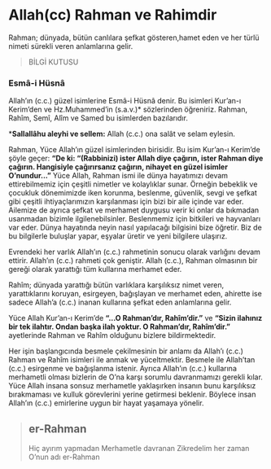 # Allah(cc) Rahman ve Rahimdir

<!--
*   [Kavramlar](Kavramlar)
    *   [Rahman](Rahman)
    *   [Rahim](Rahim)
    *   [Kadir](Kadir)
    *   [İlim](İlim)
    *   [Samet](Samet)
    *   [İhlas](İhlas)
-->   
Rahman; dünyada, bütün canlılara şefkat gösteren,hamet eden ve her türlü nimeti sürekli veren anlamlarına gelir.

> BİLGİ KUTUSU

### Esmâ-i Hüsnâ

Allah’ın (c.c.) güzel isimlerine Esmâ-i Hüsnâ denir. Bu isimleri Kur’an-ı Kerim’den ve Hz.Muhammed’in (s.a.v.)* sözlerinden öğreniriz. Rahman, Rahîm, Semî, Alîm ve Samed bu isimlerden bazılarıdır.

***Sallallâhu aleyhi ve sellem:** Allah (c.c.) ona salât ve selam eylesin.

Rahman, Yüce Allah’ın güzel isimlerinden birisidir. Bu isim Kur’an-ı Kerim’de şöyle geçer: **“De ki: “(Rabbinizi) ister Allah diye çağırın, ister Rahman diye çağırın. Hangisiyle çağırırsanız çağırın, nihayet en güzel isimler O’nundur...”** Yüce Allah, Rahman ismi ile dünya hayatımızı devam ettirebilmemiz için çeşitli nimetler ve kolaylıklar sunar. Örneğin bebeklik ve çocukluk dönemimizde iken korunma, beslenme, güvenlik, sevgi ve şefkat gibi çeşitli ihtiyaçlarımızın karşılanması için bizi bir aile içinde var eder. Ailemize de ayrıca şefkat ve merhamet duygusu verir ki onlar da bıkmadan usanmadan bizimle ilgilenebilsinler. Beslenmemiz için bitkileri ve hayvanları var eder. Dünya hayatında neyin nasıl yapılacağı bilgisini bize öğretir. Biz de bu bilgilerle buluşlar yapar, eşyalar üretir ve yeni bilgilere ulaşırız.

Evrendeki her varlık Allah’ın (c.c.) rahmetinin sonucu olarak varlığını devam ettirir. Allah’ın (c.c.) rahmeti çok geniştir. Allah (c.c.), Rahman olmasının bir gereği olarak yarattığı tüm kullarına merhamet eder.

Rahîm; dünyada yarattığı bütün varlıklara karşılıksız nimet veren, yarattıklarını koruyan, esirgeyen, bağışlayan ve merhamet eden, ahirette ise sadece Allah’a (c.c.) inanan kullarına şefkat eden anlamlarına gelir.

Yüce Allah Kur’an-ı Kerim’de **“...O Rahman’dır, Rahîm’dir.”** ve **“Sizin ilahınız bir tek ilahtır. Ondan başka ilah yoktur. O Rahman’dır, Rahîm’dir.”** ayetlerinde Rahman ve Rahîm olduğunu bizlere bildirmektedir.

Her işin başlangıcında besmele çekilmesinin bir anlamı da Allah’ı (c.c.) Rahman ve Rahîm isimleri ile anmak ve yüceltmektir. Besmele ile Allah’tan (c.c.) esirgenme ve bağışlanma istenir. Ayrıca Allah’ın (c.c.) kullarına merhametli olması bizlerin de O’na karşı sorumlu davranmamızı gerekli kılar. Yüce Allah insana sonsuz merhametle yaklaşırken insanın bunu karşılıksız bırakmaması ve kulluk görevlerini yerine getirmesi beklenir. Böylece insan Allah’ın (c.c.) emirlerine uygun bir hayat yaşamaya yönelir.

> ## er-Rahman
> Hiç ayırım yapmadan
Merhametle davranan
Zikredelim her zaman
O’nun adı er-Rahman
